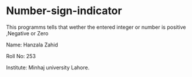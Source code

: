 # Number-sign-indicator
This programms tells that wether the entered integer or number is positive ,Negative or Zero

Name: Hanzala Zahid

Roll No: 253

Institute: Minhaj university Lahore.
